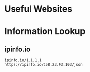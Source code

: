# Useful Websites

# Information Lookup
## ipinfo.io
    ipinfo.io/1.1.1.1
    https://ipinfo.io/158.23.93.103/json

